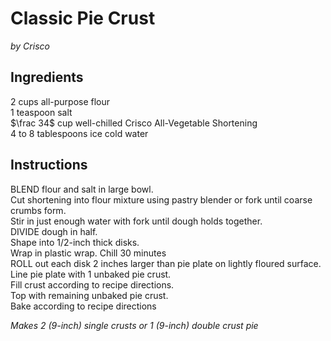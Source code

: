 # Classic Pie Crust
*by Crisco*

## Ingredients
$2$ cups all-purpose flour  
$1$ teaspoon salt  
$\frac 34$ cup well-chilled Crisco All-Vegetable Shortening  
$4$ to $8$ tablespoons ice cold water  

## Instructions
BLEND flour and salt in large bowl.  
Cut shortening into flour mixture using pastry blender or fork until coarse crumbs form.  
Stir in just enough water with fork until dough holds together.  
DIVIDE dough in half.  
Shape into 1/2-inch thick disks.  
Wrap in plastic wrap. Chill 30 minutes  
ROLL out each disk 2 inches larger than pie plate on lightly floured surface.  
Line pie plate with 1 unbaked pie crust.  
Fill crust according to recipe directions.  
Top with remaining unbaked pie crust.  
Bake according to recipe directions  

*Makes 2 (9-inch) single crusts or 1 (9-inch) double crust pie*